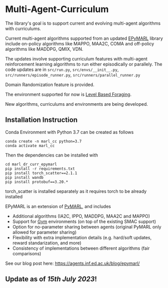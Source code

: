 # Multi-Agent-Curriculum

The library's goal is to support current and evolving multi-agent algorithms with curriculums. 

Current multi-agent algorithms supported from an updated [EPyMARL](https://github.com/uoe-agents/epymarl/) library include on-policy algorithms like MAPPO, MAA2C, COMA and off-policy algorithms like MADDPG, QMIX, VDN. 

The updates involve supporting curriculum features with multi-agent reinforcement learning algorithms to run either episodically or parallely. The code updates are in `src/run.py`, `src/envs/__init__.py`, `src/runners/episode_runner.py`, `src/runners/parallel_runner.py`

Domain Randomization feature is provided.

The environment supported for now is [Level Based Foraging](https://github.com/uoe-agents/lb-foraging).

New algorithms, curriculums and environments are being developed.

## Installation Instruction

Conda Environment with Python 3.7 can be created as follows

```
conda create -n marl_cc python=3.7
conda activate marl_cc
```

Then the dependencies can be installed with

```
cd marl_dr_curr_epymarl
pip install -r requirements.txt
pip install torch_scatter==2.1.1
pip install wandb
pip install protobuf==3.20.*
```

torch_scatter is installed separately as it requires torch to be already installed


EPyMARL is  an extension of [PyMARL](https://github.com/oxwhirl/pymarl), and includes
- Additional algorithms (IA2C, IPPO, MADDPG, MAA2C and MAPPO)
- Support for [Gym](https://github.com/openai/gym) environments (on top of the existing SMAC support)
- Option for no-parameter sharing between agents (original PyMARL only allowed for parameter sharing)
- Flexibility with extra implementation details (e.g. hard/soft updates, reward standarization, and more)
- Consistency of implementations between different algorithms (fair comparisons)

See our blog post here: https://agents.inf.ed.ac.uk/blog/epymarl/


## Update as of *15th July 2023*!